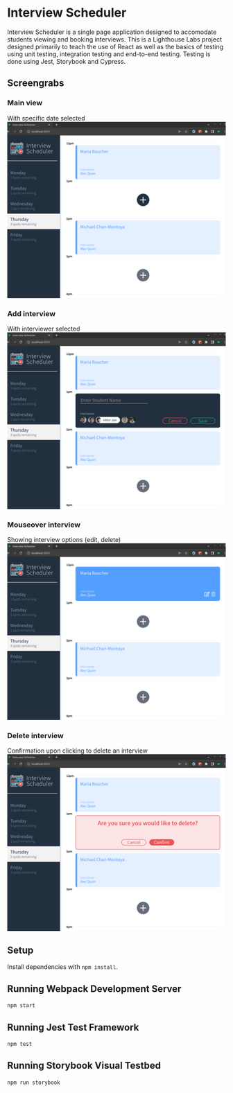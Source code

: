 # Interview Scheduler

Interview Scheduler is a single page application designed to accomodate students viewing and booking interviews. This is a Lighthouse Labs project designed primarily to teach the use of React as well as the basics of testing using unit testing, integration testing and end-to-end testing. Testing is done using Jest, Storybook and Cypress.

## Screengrabs

### Main view
With specific date selected
!["Main page with specific date selected"](https://github.com/mattbed/scheduler/blob/master/docs/Scheduler_01.png?raw=true)

### Add interview
With interviewer selected
!["Add interview page with Interviewer already selected"](https://github.com/mattbed/scheduler/blob/master/docs/Scheduler_02.png?raw=true)

### Mouseover interview
Showing interview options (edit, delete)
!["Mouseover effect on interview showing options (edit, delete)"](https://github.com/mattbed/scheduler/blob/master/docs/Scheduler_04.png?raw=true)

### Delete interview
Confirmation upon clicking to delete an interview
!["Confirm deleting an interview"](https://github.com/mattbed/scheduler/blob/master/docs/Scheduler_03.png?raw=true)


## Setup

Install dependencies with `npm install`.

## Running Webpack Development Server

```sh
npm start
```

## Running Jest Test Framework

```sh
npm test
```

## Running Storybook Visual Testbed

```sh
npm run storybook
```
